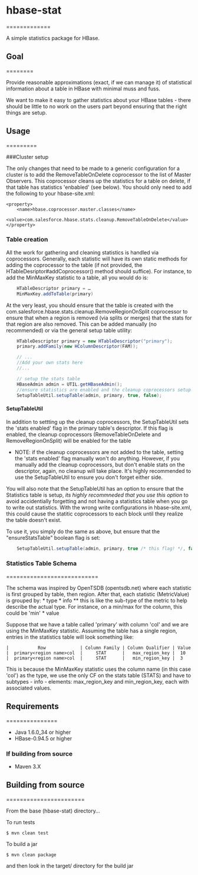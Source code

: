 # hbase-stat
=============

A simple statistics package for HBase.

## Goal
========

Provide reasonable approximations (exact, if we can manage it) of statistical information about a table in HBase with minimal muss and fuss.

We want to make it easy to gather statistics about your HBase tables - there should be little to no work on the users part beyond ensuring that the right things are setup.

## Usage
=========

###Cluster setup

The only changes that need to be made to a generic configuration for a cluster is to add the RemoveTableOnDelete coprocessor to the list of Master Observers. This coprocessor cleans up the statistics for a table on delete, if that table has statistics 'enbabled' (see below). You should only need to add the following to your hbase-site.xml:

```
<property>
	<name>hbase.coprocessor.master.classes</name>
	<value>com.salesforce.hbase.stats.cleanup.RemoveTableOnDelete</value>
</property>
```

### Table creation

All the work for gathering and cleaning statistics is handled via coprocessors. Generally, each statistic will have its own static methods for adding the coprocessor to the table (if not provided, the HTableDesriptor#addCoprocessor() method should suffice). For instance, to add the MinMaxKey statistic to a table, all you would do is:

```java
	HTableDescriptor primary = …
	MinMaxKey.addToTable(primary)
```

At the very least, you should ensure that the table is created with the com.salesforce.hbase.stats.cleanup.RemoveRegionOnSplit coprocessor to ensure that when a region is removed (via splits or merges) that the stats for that region are also removed. This can be added manually (no recommended) or via the general setup table utility:

```java
    HTableDescriptor primary = new HTableDescriptor("primary");
    primary.addFamily(new HColumnDescriptor(FAM));

    // ...
    //Add your own stats here
    //...

    // setup the stats table
    HBaseAdmin admin = UTIL.getHBaseAdmin();
    //ensure statistics are enabled and the cleanup coprocessors setup
    SetupTableUtil.setupTable(admin, primary, true, false);
```

#### SetupTableUtil

In addition to settting up the cleanup coprocessors, the SetupTableUtil sets the 'stats enabled' flag in the primary table's descriptor. If this flag is enabled, the cleanup coprocessors (RemoveTableOnDelete and RemoveRegionOnSplit) will be enabled for the table

 * NOTE: if the cleanup coprocessors are not added to the table, setting the 'stats enabled' flag manually won't do anything. However, if you manually add the cleanup coprocessors, but don't enable stats on the descriptor, again, no cleanup will take place. It's highly recommended to use the SetupTableUtil to ensure you don't forget either side.

You will also note that the SetupTableUtil has an option to ensure that the Statistics table is setup, *its highly recommneded that you use this option* to avoid accidentially forgetting and not having a statistics table when you go to write out statistics. With the wrong write configurations in hbase-site.xml, this could cause the statitic coprocessors to each block until they realize the table doesn't exist.

To use it, you simply do the same as above, but ensure that the "ensureStatsTable" boolean flag is set:

```java
    SetupTableUtil.setupTable(admin, primary, true /* this flag! */, false);
```


### Statistics Table Schema
===========================

The schema was inspired by OpenTSDB (opentsdb.net) where each statistic is first grouped by table, then region. After that, each statistic (MetricValue) is grouped by:
	* type
	* info
	** this is like the sub-type of the metric to help describe the actual type. For instance, on a min/max for the column, this could be 'min'
	* value

Suppose that we have a table called 'primary' with column 'col' and we are using the MinMaxKey statistic. Assuming the table has a single region, entries in the statistics table will look something like:

```
|           Row             | Column Family | Column Qualifier | Value 
|  primary<region name>col  |     STAT      |   max_region_key |  10  
|  primary<region name>col  |     STAT      |   min_region_key |  3
```

This is because the MinMaxKey statistic uses the column name (in this case 'col') as the type, we use the only CF on the stats table (STATS) and have to subtypes - info - elements: max_region_key and min_region_key, each with associated values.

## Requirements
===============

* Java 1.6.0_34 or higher
* HBase-0.94.5 or higher

### If building from source
* Maven 3.X


## Building from source
=======================

From the base (hbase-stat) directory…

To run tests

    $ mvn clean test
    
To build a jar

    $ mvn clean package

and then look in the target/ directory for the build jar
